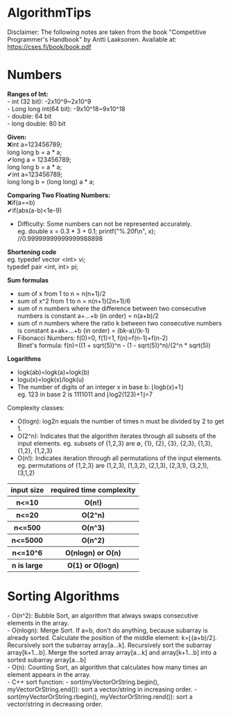 # AlgorithmTips
Disclaimer: The following notes are taken from the book "Competitive Programmer's Handbook" by Antti Laaksonen. Available at: https://cses.fi/book/book.pdf
<h1>Numbers</h1>
<b>Ranges of Int:</b></br>  
- int (32 bit): -2x10^9~2x10^9</br>  
- Long long int(64 bit): -9x10^18~9x10^18</br>  
- double: 64 bit</br>  
- long double: 80 bit   
 
<b>Given:</b>  
❌int a=123456789;  
long long b = a * a;  
✔long a = 123456789;  
long long b = a * a;  
✔int a=123456789;  
long long b = (long long) a * a;  

<b>Comparing Two Floating Numbers:</b>  
❌if(a==b)  
✔if(abs(a-b)<1e-9)
- Difficulty: Some numbers can not be represented accurately.</BR>
  eg. double x = 0.3 * 3 + 0.1;
      printf("%.20f\n", x); //0.99999999999999988898

<b>Shortening code</b>  
eg. typedef vector <int<int>> vi;  
typedef pair <int, int> pi;  

<b>Sum formulas</b>  </br>
- sum of x from 1 to n = n(n+1)/2  
- sum of x^2 from 1 to n = n(n+1)(2n+1)/6  
- sum of n numbers where the difference between two consecutive numbers is constant a+...+b (in order) = n(a+b)/2
- sum of n numbers where the ratio k between two consecutive numbers is constant a+ak+...+b (in order) = (bk-a)/(k-1)
- Fibonacci Numbers: f(0)=0, f(1)=1, f(n)=f(n-1)+f(n-2)  
  Binet's formula: f(n)=((1 + sqrt(5))^n - (1 - sqrt(5))^n)/(2^n * sqrt(5))

<b>Logarithms</b>
- logk(ab)=logk(a)+logk(b)
- logu(x)=logk(x)/logk(u)
- The number of digits of an integer x in base b: ⌊logb(x)+1⌋  
  eg. 123 in base 2 is 1111011 and ⌊log2(123)+1⌋=7

 Complexity classes:
 - O(logn): log2n equals the number of times n must be divided by 2 to get 1.
 - O(2^n): Indicates that the algorithm iterates through all subsets of the input elements. eg. subsets of {1,2,3} are ∅, {1}, {2}, {3}, {2,3}, {1,3}, {1,2}, {1,2,3}
 - O(n!): Indicates iteration through all permutations of the input elements. eg. permutations of {1,2,3} are (1,2,3), (1,3,2), (2,1,3), (2,3,1), (3,2,1), (3,1,2)
 
 <table>
     <tr>
      <th>input size</th>
      <th>required time complexity</th>
     </tr>
     <tr>
      <th>n<=10</th>
       <th>O(n!)</th>
     </tr>
     <tr>
      <th>n<=20</th>
       <th>O(2^n)</th>
     </tr>
      <tr>
      <th>n<=500</th>
       <th>O(n^3)</th>
     </tr>
     <tr>
      <th>n<=5000</th>
       <th>O(n^2)</th>
     </tr>
     <tr>
      <th>n<=10^6</th>
       <th>O(nlogn) or O(n)</th>
     </tr>
     <tr>
      <th>n is large</th>
       <th>O(1) or O(logn)</th>
     </tr>
 </table>

 <h1>Sorting Algorithms</h1>
 - O(n^2): Bubble Sort, an algorithm that always swaps consecutive elements in the array.  </br>
 - O(nlogn): Merge Sort. If a=b, don't do anything, because subarray is already sorted. Calculate the position of the middle element: k=⌊(a+b)/2⌋. Recursively sort the subarray array[a...k]. Recursively sort the subarray array[k+1...b]. Merge the sorted array array[a...k] and array[k+1...b] into a sorted subarray array[a...b] </br>
 - O(n): Counting Sort, an algorithm that calculates how many times an element appears in the array.</br>
 - C++ sort function:  
  - sort(myVectorOrString.begin(), myVectorOrString.end()): sort a vector/string in increasing order.   
  - sort(myVectorOrString.rbegin(), myVectorOrString.rend()): sort a vector/string in decreasing order. 
